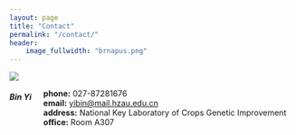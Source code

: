 ```yaml
---
layout: page
title: "Contact"
permalink: "/contact/"
header:
    image_fullwidth: "brnapus.png"
---
```


<div class="row">
    <div class="small-12 small-centered columns">
        <img src="/assets/img/MalachiAndObi.jpg">
    </div>
</div>

<div class="row">
    <div class="small-6 columns">
    <h5>Bin Yi</h5>
    <p>
      <b>phone:</b> 027-87281676<br>
      <b>email:</b> <a href="mailto:yibin@mail.hzau.edu.cn">yibin@mail.hzau.edu.cn</a><br>
      <b>address:</b> National Key Laboratory of Crops Genetic Improvement<br>
      <b>office:</b> Room A307<br>
    </p>
    </div>
    
</div>

